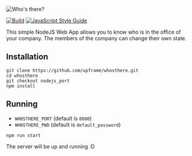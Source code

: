 ![Who's there?](https://cloud.githubusercontent.com/assets/5447088/22626990/14522f80-ebb1-11e6-9b40-9a027ed3478d.gif)

[![Build](https://img.shields.io/travis/upframe/whosthere.svg?style=flat-square)](https://travis-ci.org/upframe/whosthere)
[![JavaScript Style Guide](https://img.shields.io/badge/code_style-standard-brightgreen.svg?style=flat-square)](https://standardjs.com)

This simple NodeJS Web App allows you to know who is in the office of your company. The members of the company can change their own state.

## Installation

```
git clone https://github.com/upframe/whosthere.git
cd whosthere
git checkout nodejs_port
npm install
```

## Running

+ `WHOSTHERE_PORT` (default is `8080`)
+ `WHOSTHERE_PWD` (default is `default_password`)

```
npm run start
```

The server will be up and running :D
